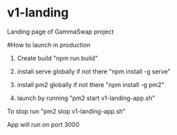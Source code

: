 # v1-landing
Landing page of GammaSwap project

#How to launch in production

1) Create build "npm run build"

2) install serve globally if not there "npm install -g serve"

3) install pm2 globally if not there "npm install -g pm2"

4) launch by running "pm2 start v1-landing-app.sh"

To stop run "pm2 stop v1-landing-app.sh"

App will run on port 3000